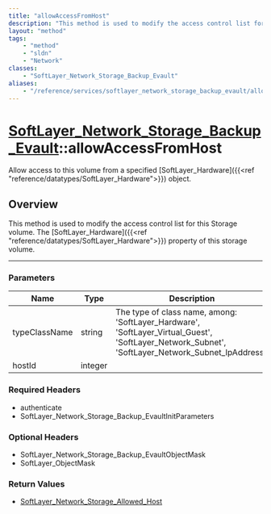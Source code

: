 ```yaml
---
title: "allowAccessFromHost"
description: "This method is used to modify the access control list for this Storage volume.  The [SoftLayer_Hardware]({{<ref 'referen... "
layout: "method"
tags:
    - "method"
    - "sldn"
    - "Network"
classes:
    - "SoftLayer_Network_Storage_Backup_Evault"
aliases:
    - "/reference/services/softlayer_network_storage_backup_evault/allowAccessFromHost"
---
```

# [SoftLayer_Network_Storage_Backup_Evault](/reference/services/SoftLayer_Network_Storage_Backup_Evault)::allowAccessFromHost

Allow access to this volume from a specified [SoftLayer_Hardware]({{<ref "reference/datatypes/SoftLayer_Hardware">}}) object.


## Overview 
This method is used to modify the access control list for this Storage volume.  The [SoftLayer_Hardware]({{<ref "reference/datatypes/SoftLayer_Hardware">}}) property of this storage volume. 

-----

### Parameters 
|Name | Type | Description |
| --- | --- | --- |
|typeClassName| string| The type of class name, among: 'SoftLayer_Hardware', 'SoftLayer_Virtual_Guest', 'SoftLayer_Network_Subnet', 'SoftLayer_Network_Subnet_IpAddress'.|
|hostId| integer| |


### Required Headers
* authenticate
* SoftLayer_Network_Storage_Backup_EvaultInitParameters


### Optional Headers
* SoftLayer_Network_Storage_Backup_EvaultObjectMask
* SoftLayer_ObjectMask

### Return Values
* <a href='/reference/datatypes/SoftLayer_Network_Storage_Allowed_Host'>SoftLayer_Network_Storage_Allowed_Host </a>




